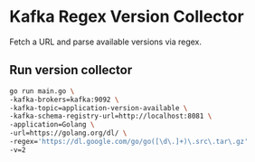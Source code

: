 # Kafka Regex Version Collector

Fetch a URL and parse available versions via regex.

## Run version collector

```bash
go run main.go \
-kafka-brokers=kafka:9092 \
-kafka-topic=application-version-available \
-kafka-schema-registry-url=http://localhost:8081 \
-application=Golang \
-url=https://golang.org/dl/ \
-regex='https://dl.google.com/go/go([\d\.]+)\.src\.tar\.gz'
-v=2
```
